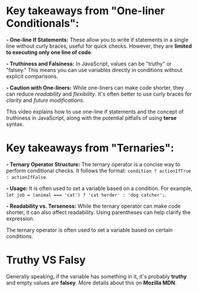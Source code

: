 # Key takeaways from "One-liner Conditionals":

**- One-line If Statements:** These allow you to write if statements in a single line without curly braces, useful for quick checks. However, they are **limited to executing only one line of code**.

**- Truthiness and Falsiness:** In JavaScript, values can be "truthy" or "falsey." This means you can use variables directly in conditions without explicit comparisons.

**- Caution with One-liners:** While one-liners can make code shorter, they can reduce *readability* and *flexibility*. It's often better to use curly braces for *clarity* and *future modifications*.

This video explains how to use one-line if statements and the concept of truthiness in JavaScript, along with the potential pitfalls of using **terse** syntax.

# Key takeaways from "Ternaries":

**- Ternary Operator Structure:** The ternary operator is a concise way to perform conditional checks. It follows the format: `condition ? actionIfTrue : actionIfFalse`.

**- Usage:** It is often used to set a variable based on a condition. For example, `let job = (animal === 'cat') ? 'cat herder' : 'dog catcher';`.

**- Readability vs. Terseness:** While the ternary operator can make code shorter, it can also affect readability. Using parentheses can help clarify the expression.

The ternary operator is often used to set a variable based on certain conditions.

# Truthy VS Falsy

Generally speaking, if the variable has something in it, it's probably **truthy** and empty values are **falsey**.
More details about this on **Mozilla MDN**.